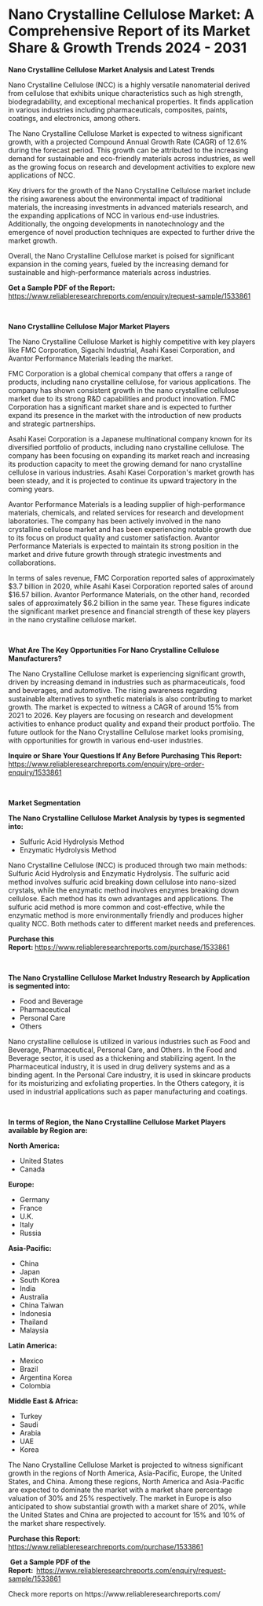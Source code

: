 <p><h1>Nano Crystalline Cellulose Market: A Comprehensive Report of its Market Share & Growth Trends 2024 - 2031</h1></p><p><strong>Nano Crystalline Cellulose Market Analysis and Latest Trends</strong></p>
<p><p>Nano Crystalline Cellulose (NCC) is a highly versatile nanomaterial derived from cellulose that exhibits unique characteristics such as high strength, biodegradability, and exceptional mechanical properties. It finds application in various industries including pharmaceuticals, composites, paints, coatings, and electronics, among others.</p><p>The Nano Crystalline Cellulose Market is expected to witness significant growth, with a projected Compound Annual Growth Rate (CAGR) of 12.6% during the forecast period. This growth can be attributed to the increasing demand for sustainable and eco-friendly materials across industries, as well as the growing focus on research and development activities to explore new applications of NCC.</p><p>Key drivers for the growth of the Nano Crystalline Cellulose market include the rising awareness about the environmental impact of traditional materials, the increasing investments in advanced materials research, and the expanding applications of NCC in various end-use industries. Additionally, the ongoing developments in nanotechnology and the emergence of novel production techniques are expected to further drive the market growth.</p><p>Overall, the Nano Crystalline Cellulose market is poised for significant expansion in the coming years, fueled by the increasing demand for sustainable and high-performance materials across industries.</p></p>
<p><strong>Get a Sample PDF of the Report:&nbsp;</strong> <a href="https://www.reliableresearchreports.com/enquiry/request-sample/1533861">https://www.reliableresearchreports.com/enquiry/request-sample/1533861</a></p>
<p>&nbsp;</p>
<p><strong>Nano Crystalline Cellulose Major Market Players</strong></p>
<p><p>The Nano Crystalline Cellulose Market is highly competitive with key players like FMC Corporation, Sigachi Industrial, Asahi Kasei Corporation, and Avantor Performance Materials leading the market. </p><p>FMC Corporation is a global chemical company that offers a range of products, including nano crystalline cellulose, for various applications. The company has shown consistent growth in the nano crystalline cellulose market due to its strong R&D capabilities and product innovation. FMC Corporation has a significant market share and is expected to further expand its presence in the market with the introduction of new products and strategic partnerships.</p><p>Asahi Kasei Corporation is a Japanese multinational company known for its diversified portfolio of products, including nano crystalline cellulose. The company has been focusing on expanding its market reach and increasing its production capacity to meet the growing demand for nano crystalline cellulose in various industries. Asahi Kasei Corporation's market growth has been steady, and it is projected to continue its upward trajectory in the coming years.</p><p>Avantor Performance Materials is a leading supplier of high-performance materials, chemicals, and related services for research and development laboratories. The company has been actively involved in the nano crystalline cellulose market and has been experiencing notable growth due to its focus on product quality and customer satisfaction. Avantor Performance Materials is expected to maintain its strong position in the market and drive future growth through strategic investments and collaborations.</p><p>In terms of sales revenue, FMC Corporation reported sales of approximately $3.7 billion in 2020, while Asahi Kasei Corporation reported sales of around $16.57 billion. Avantor Performance Materials, on the other hand, recorded sales of approximately $6.2 billion in the same year. These figures indicate the significant market presence and financial strength of these key players in the nano crystalline cellulose market.</p></p>
<p>&nbsp;</p>
<p><strong>What Are The Key Opportunities For Nano Crystalline Cellulose Manufacturers?</strong></p>
<p><p>The Nano Crystalline Cellulose market is experiencing significant growth, driven by increasing demand in industries such as pharmaceuticals, food and beverages, and automotive. The rising awareness regarding sustainable alternatives to synthetic materials is also contributing to market growth. The market is expected to witness a CAGR of around 15% from 2021 to 2026. Key players are focusing on research and development activities to enhance product quality and expand their product portfolio. The future outlook for the Nano Crystalline Cellulose market looks promising, with opportunities for growth in various end-user industries.</p></p>
<p><strong>Inquire or Share Your Questions If Any Before Purchasing This Report:</strong> <a href="https://www.reliableresearchreports.com/enquiry/pre-order-enquiry/1533861">https://www.reliableresearchreports.com/enquiry/pre-order-enquiry/1533861</a></p>
<p>&nbsp;</p>
<p><strong>Market Segmentation</strong></p>
<p><strong>The Nano Crystalline Cellulose Market Analysis by types is segmented into:</strong></p>
<p><ul><li>Sulfuric Acid Hydrolysis Method</li><li>Enzymatic Hydrolysis Method</li></ul></p>
<p><p>Nano Crystalline Cellulose (NCC) is produced through two main methods: Sulfuric Acid Hydrolysis and Enzymatic Hydrolysis. The sulfuric acid method involves sulfuric acid breaking down cellulose into nano-sized crystals, while the enzymatic method involves enzymes breaking down cellulose. Each method has its own advantages and applications. The sulfuric acid method is more common and cost-effective, while the enzymatic method is more environmentally friendly and produces higher quality NCC. Both methods cater to different market needs and preferences.</p></p>
<p><strong>Purchase this Report:&nbsp;</strong><a href="https://www.reliableresearchreports.com/purchase/1533861">https://www.reliableresearchreports.com/purchase/1533861</a></p>
<p>&nbsp;</p>
<p><strong>The Nano Crystalline Cellulose Market Industry Research by Application is segmented into:</strong></p>
<p><ul><li>Food and Beverage</li><li>Pharmaceutical</li><li>Personal Care</li><li>Others</li></ul></p>
<p><p>Nano crystalline cellulose is utilized in various industries such as Food and Beverage, Pharmaceutical, Personal Care, and Others. In the Food and Beverage sector, it is used as a thickening and stabilizing agent. In the Pharmaceutical industry, it is used in drug delivery systems and as a binding agent. In the Personal Care industry, it is used in skincare products for its moisturizing and exfoliating properties. In the Others category, it is used in industrial applications such as paper manufacturing and coatings.</p></p>
<p>&nbsp;</p>
<p><strong>In terms of Region, the Nano Crystalline Cellulose Market Players available by Region are:</strong></p>
<p>
    <p> <strong> North America: </strong>
        <ul>
            <li>United States</li>
            <li>Canada</li>
        </ul>
        </p> 
    <p> <strong> Europe: </strong>
        <ul>
            <li>Germany</li>
            <li>France</li>
            <li>U.K.</li>
            <li>Italy</li>
            <li>Russia</li>
        </ul>
        </p> 
    <p> <strong> Asia-Pacific: </strong>
        <ul>
            <li>China</li>
            <li>Japan</li>
            <li>South Korea</li>
            <li>India</li>
            <li>Australia</li>
            <li>China Taiwan</li>
            <li>Indonesia</li>
            <li>Thailand</li>
            <li>Malaysia</li>
        </ul>
        </p> 
    <p> <strong> Latin America: </strong>
        <ul>
            <li>Mexico</li>
            <li>Brazil</li>
            <li>Argentina Korea</li>
            <li>Colombia</li>
        </ul>
        </p> 
    <p> <strong> Middle East & Africa: </strong>
        <ul>
            <li>Turkey</li>
            <li>Saudi</li>
            <li>Arabia</li>
            <li>UAE</li>
            <li>Korea</li>
        </ul>
    </p>
    </p>
<p><p>The Nano Crystalline Cellulose Market is projected to witness significant growth in the regions of North America, Asia-Pacific, Europe, the United States, and China. Among these regions, North America and Asia-Pacific are expected to dominate the market with a market share percentage valuation of 30% and 25% respectively. The market in Europe is also anticipated to show substantial growth with a market share of 20%, while the United States and China are projected to account for 15% and 10% of the market share respectively.</p></p>
<p><strong>Purchase this Report: </strong><a href="https://www.reliableresearchreports.com/purchase/1533861">https://www.reliableresearchreports.com/purchase/1533861</a></p>
<p>&nbsp;<strong>Get a Sample PDF of the Report:&nbsp;&nbsp;</strong><a href="https://www.reliableresearchreports.com/enquiry/request-sample/1533861">https://www.reliableresearchreports.com/enquiry/request-sample/1533861</a></p>
<p><strong></strong></p>
<p>Check more reports on https://www.reliableresearchreports.com/</p>